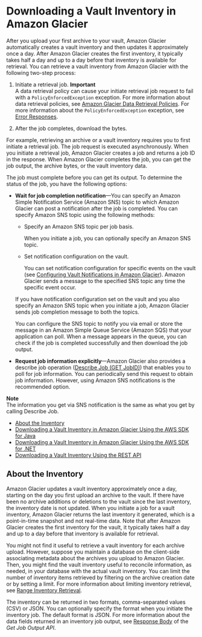 # Downloading a Vault Inventory in Amazon Glacier<a name="vault-inventory"></a>

After you upload your first archive to your vault, Amazon Glacier automatically creates a vault inventory and then updates it approximately once a day\. After Amazon Glacier creates the first inventory, it typically takes half a day and up to a day before that inventory is available for retrieval\. You can retrieve a vault inventory from Amazon Glacier with the following two\-step process: 

1. Initiate a retrieval job\. 
**Important**  
A data retrieval policy can cause your initiate retrieval job request to fail with a `PolicyEnforcedException` exception\. For more information about data retrieval policies, see [Amazon Glacier Data Retrieval Policies](data-retrieval-policy.md)\. For more information about the `PolicyEnforcedException` exception, see [Error Responses](api-error-responses.md)\.

1. After the job completes, download the bytes\. 

For example, retrieving an archive or a vault inventory requires you to first initiate a retrieval job\. The job request is executed asynchronously\. When you initiate a retrieval job, Amazon Glacier creates a job and returns a job ID in the response\. When Amazon Glacier completes the job, you can get the job output, the archive bytes, or the vault inventory data\. 

The job must complete before you can get its output\. To determine the status of the job, you have the following options:

+ **Wait for job completion notification**—You can specify an Amazon Simple Notification Service \(Amazon SNS\) topic to which Amazon Glacier can post a notification after the job is completed\. You can specify Amazon SNS topic using the following methods: 

  + Specify an Amazon SNS topic per job basis\. 

    When you initiate a job, you can optionally specify an Amazon SNS topic\.

  + Set notification configuration on the vault\.

    You can set notification configuration for specific events on the vault \(see [Configuring Vault Notifications in Amazon Glacier](configuring-notifications.md)\)\. Amazon Glacier sends a message to the specified SNS topic any time the specific event occur\.

  If you have notification configuration set on the vault and you also specify an Amazon SNS topic when you initiate a job, Amazon Glacier sends job completion message to both the topics\. 

  You can configure the SNS topic to notify you via email or store the message in an Amazon Simple Queue Service \(Amazon SQS\) that your application can poll\. When a message appears in the queue, you can check if the job is completed successfully and then download the job output\. 

+ **Request job information explicitly**—Amazon Glacier also provides a describe job operation \([Describe Job \(GET JobID\)](api-describe-job-get.md)\) that enables you to poll for job information\. You can periodically send this request to obtain job information\. However, using Amazon SNS notifications is the recommended option\.

**Note**  
The information you get via SNS notification is the same as what you get by calling Describe Job\. 


+ [About the Inventory](#vault-inventory-about)
+ [Downloading a Vault Inventory in Amazon Glacier Using the AWS SDK for Java](retrieving-vault-inventory-java.md)
+ [Downloading a Vault Inventory in Amazon Glacier Using the AWS SDK for \.NET](retrieving-vault-inventory-sdk-dotnet.md)
+ [Downloading a Vault Inventory Using the REST API](retrieving-vault-inventory-rest-api.md)

## About the Inventory<a name="vault-inventory-about"></a>

Amazon Glacier updates a vault inventory approximately once a day, starting on the day you first upload an archive to the vault\. If there have been no archive additions or deletions to the vault since the last inventory, the inventory date is not updated\. When you initiate a job for a vault inventory, Amazon Glacier returns the last inventory it generated, which is a point\-in\-time snapshot and not real\-time data\. Note that after Amazon Glacier creates the first inventory for the vault, it typically takes half a day and up to a day before that inventory is available for retrieval\.

 You might not find it useful to retrieve a vault inventory for each archive upload\. However, suppose you maintain a database on the client\-side associating metadata about the archives you upload to Amazon Glacier\. Then, you might find the vault inventory useful to reconcile information, as needed, in your database with the actual vault inventory\. You can limit the number of inventory items retrieved by filtering on the archive creation date or by setting a limit\. For more information about limiting inventory retrieval, see [Range Inventory Retrieval](api-initiate-job-post.md#api-initiate-job-post-vault-inventory-list-filtering)\.

The inventory can be returned in two formats, comma\-separated values \(CSV\) or JSON\. You can optionally specify the format when you initiate the inventory job\. The default format is JSON\. For more information about the data fields returned in an inventory job output, see [Response Body](api-job-output-get.md#api-job-output-get-responses-elements) of the *Get Job Output API*\.